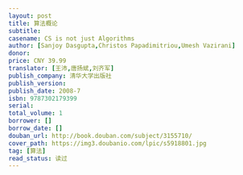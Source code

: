 ```yaml
---
layout: post
title: 算法概论
subtitle: 
casename: CS is not just Algorithms
author: [Sanjoy Dasgupta,Christos Papadimitriou,Umesh Vazirani]
donor: 
price: CNY 39.99
translator: [王沛,唐扬斌,刘齐军]
publish_company: 清华大学出版社
publish_version: 
publish_date: 2008-7
isbn: 9787302179399
serial: 
total_volume: 1
borrower: []
borrow_date: []
douban_url: http://book.douban.com/subject/3155710/
cover_path: https://img3.doubanio.com/lpic/s5918801.jpg
tag: [算法]
read_status: 读过
---
```

